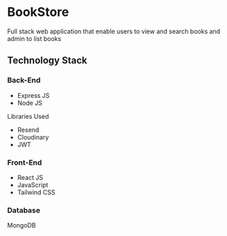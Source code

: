 
# BookStore

Full stack web application that enable users to view and search books and admin to list books

## Technology Stack

### Back-End 

- Express JS
- Node JS

 Libraries Used

 - Resend
 - Cloudinary
 - JWT

### Front-End

- React JS
- JavaScript
- Tailwind CSS

### Database

MongoDB
 

 




